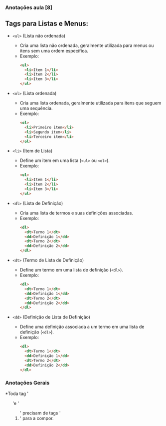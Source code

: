 ### Anotações aula [8]

## Tags para Listas e Menus:

- `<ul>` (Lista não ordenada)
  * Cria uma lista não ordenada, geralmente utilizada para menus ou itens sem uma ordem específica.
  * Exemplo:
    ```html
    <ul>
      <li>Item 1</li>
      <li>Item 2</li>
      <li>Item 3</li>
    </ul>
    ```

- `<ol>` (Lista ordenada)
  * Cria uma lista ordenada, geralmente utilizada para itens que seguem uma sequência.
  * Exemplo:
    ```html
    <ol>
      <li>Primeiro item</li>
      <li>Segundo item</li>
      <li>Terceiro item</li>
    </ol>
    ```

- `<li>` (Item de Lista)
  * Define um item em uma lista (`<ul>` ou `<ol>`).
  * Exemplo:
    ```html
    <ul>
      <li>Item 1</li>
      <li>Item 2</li>
      <li>Item 3</li>
    </ul>
    ```

- `<dl>` (Lista de Definição)
  * Cria uma lista de termos e suas definições associadas.
  * Exemplo:
    ```html
    <dl>
      <dt>Termo 1</dt>
      <dd>Definição 1</dd>
      <dt>Termo 2</dt>
      <dd>Definição 2</dd>
    </dl>
    ```

- `<dt>` (Termo de Lista de Definição)
  * Define um termo em uma lista de definição (`<dl>`).
  * Exemplo:
    ```html
    <dl>
      <dt>Termo 1</dt>
      <dd>Definição 1</dd>
      <dt>Termo 2</dt>
      <dd>Definição 2</dd>
    </dl>
    ```

- `<dd>` (Definição de Lista de Definição)
  * Define uma definição associada a um termo em uma lista de definição (`<dl>`).
  * Exemplo:
    ```html
    <dl>
      <dt>Termo 1</dt>
      <dd>Definição 1</dd>
      <dt>Termo 2</dt>
      <dd>Definição 2</dd>
    </dl>
    ```

### Anotações Gerais
*Toda tag '<ul>'e '<ol>' precisam de tags '<li>' para a compor.